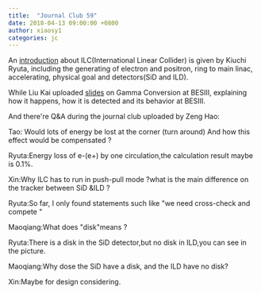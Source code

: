 ```yaml
---
title:  "Journal Club 59"
date: 2018-04-13 09:00:00 +0800
author: xiaosy1
categories: jc
---
```


An [introduction](https://indico.ihep.ac.cn/event/7614/session/17/contribution/46/material/slides/0.pdf) about ILC(International Linear Collider) is given by 
Kiuchi Ryuta, including the generating of electron and positron, ring to
main linac, accelerating, physical goal and detectors(SiD and ILD).

While Liu Kai uploaded [slides](https://indico.ihep.ac.cn/event/7614/session/17/contribution/47/material/slides/0.pdf) on Gamma Conversion at BESIII, explaining 
how it happens, how it is detected and its behavior at BESIII. 

And there're Q&A during the journal club uploaded by Zeng Hao:

Tao: Would lots of energy be lost at the corner (turn around) 
And how this effect would be compensated ? 

Ryuta:Energy loss of e-(e+) by one circulation,the calculation result maybe is 0.1%.

Xin:Why ILC has to run in push-pull mode ?what is the main difference on the tracker between SiD &ILD ?

Ryuta:So far, I only found statements such like "we need cross-check and compete "

Maoqiang:What does "disk"means ?

Ryuta:There is a disk in the SiD detector,but no disk in ILD,you can see in the picture.

Maoqiang:Why dose the SiD have a disk, and the ILD have no disk?

Xin:Maybe for design considering. 
